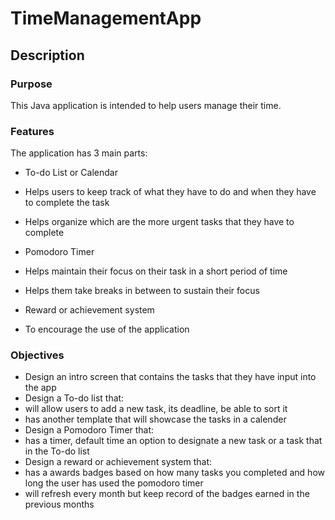 # TimeManagementApp

## Description

### Purpose
This Java application is intended to help users manage their time. 

### Features
The application has 3 main parts:
* To-do List or Calendar
 * Helps users to keep track of what they have to do and when they have to complete the task
 * Helps organize which are the more urgent tasks that they have to complete
  
* Pomodoro Timer
 * Helps maintain their focus on their task in a short period of time
 * Helps them take breaks in between to sustain their focus
  
* Reward or achievement system
 * To encourage the use of the application

### Objectives
* Design an intro screen that contains the tasks that they have input into the app
* Design a To-do list that:
 * will allow users to add a new task, its deadline, be able to sort it
 * has another template that will showcase the tasks in a calender
* Design a Pomodoro Timer that:
 * has a timer, default time an option to designate a new task or a task that in the To-do list
* Design a reward or achievement system that:
 * has a awards badges based on how many tasks you completed and how long the user has used the pomodoro timer
 * will refresh every month but keep record of the badges earned in the previous months
